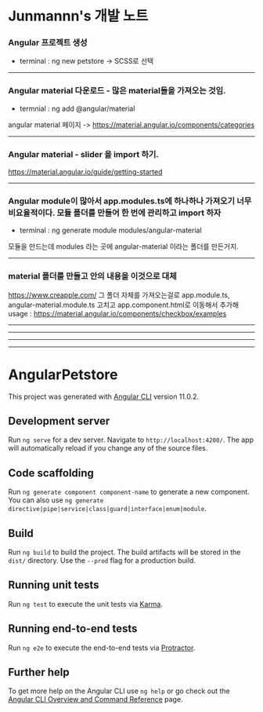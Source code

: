 # Junmannn's 개발 노트
### Angular 프로젝트 생성
* terminal : ng new petstore
-> SCSS로 선택
***
### Angular material 다운로드 - 많은 material들을 가져오는 것임.
* termnial : ng add @angular/material

angular material 페이지 -> https://material.angular.io/components/categories  
***

### Angular material - slider 을 import 하기.  
https://material.angular.io/guide/getting-started
***

### Angular module이 많아서 app.modules.ts에 하나하나 가져오기 너무 비요율적이다. 모듈 폴더를 만들어 한 번에 관리하고 import 하자
* terminal : ng generate module modules/angular-material

모듈을 만드는데 modules 라는 곳에 angular-material 이라는 폴더를 만든거지.
***

### material 폴더를 만들고 안의 내용을 이것으로 대체
https://www.creapple.com/
그 폴더 자체를 가져오는걸로 app.module.ts, angular-material.module.ts 고치고 app.component.html로 이동해서 추가해
usage : https://material.angular.io/components/checkbox/examples
***



***




***




***






# AngularPetstore

This project was generated with [Angular CLI](https://github.com/angular/angular-cli) version 11.0.2.

## Development server

Run `ng serve` for a dev server. Navigate to `http://localhost:4200/`. The app will automatically reload if you change any of the source files.

## Code scaffolding

Run `ng generate component component-name` to generate a new component. You can also use `ng generate directive|pipe|service|class|guard|interface|enum|module`.

## Build

Run `ng build` to build the project. The build artifacts will be stored in the `dist/` directory. Use the `--prod` flag for a production build.

## Running unit tests

Run `ng test` to execute the unit tests via [Karma](https://karma-runner.github.io).

## Running end-to-end tests

Run `ng e2e` to execute the end-to-end tests via [Protractor](http://www.protractortest.org/).

## Further help

To get more help on the Angular CLI use `ng help` or go check out the [Angular CLI Overview and Command Reference](https://angular.io/cli) page.


